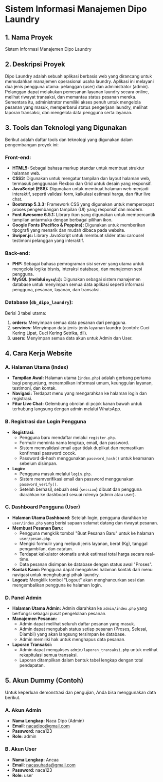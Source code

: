 # Sistem Informasi Manajemen Dipo Laundry

## 1. Nama Proyek
Sistem Informasi Manajemen Dipo Laundry

## 2. Deskripsi Proyek
Dipo Laundry adalah sebuah aplikasi berbasis web yang dirancang untuk memudahkan manajemen operasional usaha laundry.
Aplikasi ini melayani dua jenis pengguna utama: pelanggan (user) dan administrator (admin).
Pelanggan dapat melakukan pemesanan layanan laundry secara online, melihat riwayat transaksi, dan memantau status pesanan mereka.
Sementara itu, administrator memiliki akses penuh untuk mengelola pesanan yang masuk, memperbarui status pengerjaan laundry, melihat laporan transaksi, dan mengelola data pengguna serta layanan.

## 3. Tools dan Teknologi yang Digunakan
Berikut adalah daftar tools dan teknologi yang digunakan dalam pengembangan proyek ini:

### Front-end:
- **HTML5:** Sebagai bahasa markup standar untuk membuat struktur halaman web.
- **CSS3:** Digunakan untuk mengatur tampilan dan layout halaman web, termasuk penggunaan Flexbox dan Grid untuk desain yang responsif.
- **JavaScript (ES6):** Digunakan untuk membuat halaman web menjadi interaktif, seperti validasi form, kalkulasi estimasi harga, dan fitur live chat.
- **Bootstrap 5.3.3:** Framework CSS yang digunakan untuk mempercepat proses pengembangan tampilan (UI) yang responsif dan modern.
- **Font Awesome 6.5.1:** Library ikon yang digunakan untuk mempercantik tampilan antarmuka dengan berbagai pilihan ikon.
- **Google Fonts (Pacifico & Poppins):** Digunakan untuk memberikan tipografi yang menarik dan mudah dibaca pada website.
- **Swiper.js:** Library JavaScript untuk membuat slider atau carousel testimoni pelanggan yang interaktif.

### Back-end:
- **PHP:** Sebagai bahasa pemrograman sisi server yang utama untuk mengelola logika bisnis, interaksi database, dan manajemen sesi pengguna.
- **MySQL (melalui `mysqli`):** Digunakan sebagai sistem manajemen database untuk menyimpan semua data aplikasi seperti informasi pengguna, pesanan, layanan, dan transaksi.

### Database (`db_dipo_laundry`):
Berisi 3 tabel utama:
1.  **orders:** Menyimpan semua data pesanan dari pengguna.
2.  **services:** Menyimpan data jenis-jenis layanan laundry (contoh: Cuci Kering Lipat, Cuci Kering Setrika, dll).
3.  **users:** Menyimpan semua data akun untuk Admin dan User.

## 4. Cara Kerja Website

### A. Halaman Utama (Index)
- **Tampilan Awal:** Halaman utama (`index.php`) adalah gerbang pertama bagi pengunjung, menampilkan informasi umum, keunggulan layanan, testimoni, dan kontak.
- **Navigasi:** Terdapat menu yang mengarahkan ke halaman login dan registrasi.
- **Fitur Live Chat:** Gelembung obrolan di pojok kanan bawah untuk terhubung langsung dengan admin melalui WhatsApp.

### B. Registrasi dan Login Pengguna
- **Registrasi:**
    - Pengguna baru mendaftar melalui `register.php`.
    - Formulir meminta nama lengkap, email, dan password.
    - Sistem memvalidasi email agar tidak duplikat dan memastikan konfirmasi password cocok.
    - Password di-hash menggunakan `password_hash()` untuk keamanan sebelum disimpan.
- **Login:**
    - Pengguna masuk melalui `login.php`.
    - Sistem memverifikasi email dan password menggunakan `password_verify()`.
    - Setelah berhasil, sebuah sesi (`session`) dibuat dan pengguna diarahkan ke dashboard sesuai rolenya (admin atau user).

### C. Dashboard Pengguna (User)
- **Halaman Utama Dashboard:** Setelah login, pengguna diarahkan ke `user/index.php` yang berisi sapaan selamat datang dan riwayat pesanan.
- **Membuat Pesanan Baru:**
    - Pengguna mengklik tombol "Buat Pesanan Baru" untuk ke halaman `user/pesan.php`.
    - Mengisi formulir yang meliputi jenis layanan, berat (Kg), tanggal pengambilan, dan catatan.
    - Terdapat kalkulator otomatis untuk estimasi total harga secara real-time.
    - Data pesanan disimpan ke database dengan status awal "Proses".
- **Kontak Kami:** Pengguna dapat mengakses halaman kontak dari menu navigasi untuk menghubungi pihak laundry.
- **Logout:** Mengklik tombol "Logout" akan menghancurkan sesi dan mengembalikan pengguna ke halaman login.

### D. Panel Admin
- **Halaman Utama Admin:** Admin diarahkan ke `admin/index.php` yang berfungsi sebagai pusat pengelolaan pesanan.
- **Manajemen Pesanan:**
    - Admin dapat melihat seluruh daftar pesanan yang masuk.
    - Admin dapat mengubah status setiap pesanan (Proses, Selesai, Diambil) yang akan langsung tersimpan ke database.
    - Admin memiliki hak untuk menghapus data pesanan.
- **Laporan Transaksi:**
    - Admin dapat mengakses `admin/laporan_transaksi.php` untuk melihat rekapitulasi semua transaksi.
    - Laporan ditampilkan dalam bentuk tabel lengkap dengan total pendapatan.

## 5. Akun Dummy (Contoh)
Untuk keperluan demonstrasi dan pengujian, Anda bisa menggunakan data berikut.

### A. Akun Admin
- **Nama Lengkap:** Naca Dipo (Admin)
- **Email:** nacadipo@gmail.com
- **Password:** naca123
- **Role:** admin

### B. Akun User
- **Nama Lengkap:** Ancaa
- **Email:** nacasuhada@gmail.com
- **Password:** naca123
- **Role:** user
